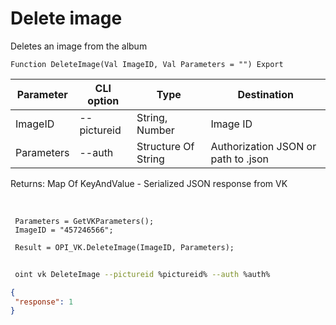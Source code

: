 ﻿---
sidebar_position: 9
---

# Delete image
 Deletes an image from the album



`Function DeleteImage(Val ImageID, Val Parameters = "") Export`

 | Parameter | CLI option | Type | Destination |
 |-|-|-|-|
 | ImageID | --pictureid | String, Number | Image ID |
 | Parameters | --auth | Structure Of String | Authorization JSON or path to .json |

 
 Returns: Map Of KeyAndValue - Serialized JSON response from VK

<br/>




```bsl title="Code example"
 Parameters = GetVKParameters();
 ImageID = "457246566";
 
 Result = OPI_VK.DeleteImage(ImageID, Parameters);
```
	


```sh title="CLI command example"
 
 oint vk DeleteImage --pictureid %pictureid% --auth %auth%

```

```json title="Result"
{
 "response": 1
}
```
